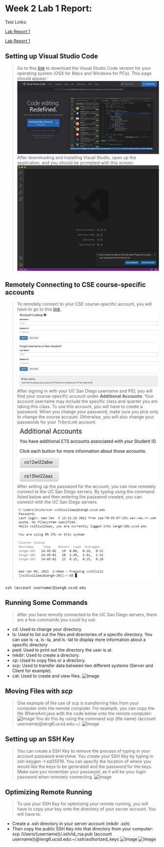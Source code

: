# Week 2 Lab 1 Report:

Test Links:

[Lab Report 1](lab-report-1-week-2.html)

[Lab Report 1](https://lbryton.github.io/cse15l-lab-reports/LabReport1/lab-report-1-week-2.html)

## **Setting up Visual Studio Code**

> Go to this [*link*](https://code.visualstudio.com/) to download the Visual Studio Code version for your operating system (OSX for Macs and Windows for PCs). This page should appear:
![Image](Part1A.png)
After downloading and installing Visual Studio, open up the application, and you should be prompted with this screen:
![Image](Part1B.png)

## **Remotely Connecting to CSE course-specific accounts**

>To remotely connect to your CSE course-specific account, you will have to go to this [*link*](https://sdacs.ucsd.edu/~icc/index.php). ![Image](Part2A.png)After signing in with your UC San Diego username and PID, you will find your course-specific account under **Additional Accounts**. Your account username may include the specific class and quarter you are taking this class. To use this account, you will have to create a password. When you change your password, make sure you pick only to change the course account. Otherwise, you will also change your passwords for your TritonLink account. ![Image](Part2B.png) After setting up the password for the account, you can now remotely connect to the UC San Diego servers. By typing using the command listed below and then entering the password created, you can connect with the UC San Diego servers.![Image](Part2C.png)

```ssh (account username)@ieng6.ucsd.edu```

## **Running Some Commands**

>After you have remotly connected to the UC San Diego servers, there are a few commands you could try out:
* cd: Used to change your directory.
* ls: Used to list out the files and directories of a specific directory. You can use ls -a, ls -la, and ls -lat to display more information about a specific directory
* pwd: Used to print out the directory the user is at.
* mkdir: Used to create a directory.
* cp: Used to copy files or a directory.
* scp: Used to transfer data between two different systems (Server and Client for example).
* cat: Used to create and view files.
![Image](Part3A.png)

## **Moving Files with *scp***

>One example of the use of scp is transferring files from your computer onto the remote computer. For example, you can copy the file WhereAmI.java with the code below onto the remote computer:
![Image](Part4A.png)
You do this by using the command scp (file name) (account username)@ieng6.ucsd.edu:~/.
![Image](Part4B.png)

## **Setting up an SSH Key**

>You can create a SSH Key to remove the process of typing in your account password everytime. You create your SSH Key by typing in ssh-keygen -t ed25519. You can specify the location of where you would like the keys to be generated and the password for the keys. Make sure you remember your password, as it will be your login password when remotely connecting.
![Image](Part5A.png)

## **Optimizing Remote Running**

>To use your SSH Key for optimizing your remote running, you will have to copy your key onto the directory of your server account. You will have to:
* Create a .ssh directory in your server account (mkdir .ssh)
* Then copy the public SSH Key into that directory from your computer:
scp /Users/(username))/.ssh/id_rsa.pub (account username))@ieng6.ucsd.edu:~/.ssh/authorized_keys
![Image](Part6A.png)
![Image](Part6B.png)